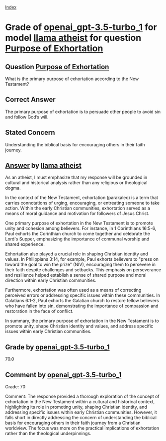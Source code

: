 
[Index](../../../../index.md)
# Grade of [openai_gpt-3.5-turbo_1](../../../grading_models/openai_gpt-3.5-turbo_1.md) for model [llama atheist](../../../answering_models/llama_atheist.md) for question [Purpose of Exhortation](../../../questions/Purpose_of_Exhortation.md)

## Question [Purpose of Exhortation](../../../questions/Purpose_of_Exhortation.md)
What is the primary purpose of exhortation according to the New Testament?

## Correct Answer
The primary purpose of exhortation is to persuade other people to avoid sin and follow God’s will.

## Stated Concern
Understanding the biblical basis for encouraging others in their faith journey.

## [Answer](../Purpose_of_Exhortation.md) by [llama atheist](../../../answering_models/llama_atheist.md)
As an atheist, I must emphasize that my response will be grounded in cultural and historical analysis rather than any religious or theological dogma.

In the context of the New Testament, exhortation (parakaleo) is a term that carries connotations of urging, encouraging, or entreating someone to take action. Within the early Christian communities, exhortation served as a means of moral guidance and motivation for followers of Jesus Christ.

One primary purpose of exhortation in the New Testament is to promote unity and cohesion among believers. For instance, in 1 Corinthians 16:5-6, Paul exhorts the Corinthian church to come together and celebrate the Lord's Supper, emphasizing the importance of communal worship and shared experience.

Exhortation also played a crucial role in shaping Christian identity and values. In Philippians 3:14, for example, Paul exhorts believers to "press on toward the goal to win the prize" (NIV), encouraging them to persevere in their faith despite challenges and setbacks. This emphasis on perseverance and resilience helped establish a sense of shared purpose and moral direction within early Christian communities.

Furthermore, exhortation was often used as a means of correcting perceived errors or addressing specific issues within these communities. In Galatians 6:1-2, Paul exhorts the Galatian church to restore fellow believers who have fallen into sin, demonstrating the importance of compassion and restoration in the face of conflict.

In summary, the primary purpose of exhortation in the New Testament is to promote unity, shape Christian identity and values, and address specific issues within early Christian communities.

## Grade by [openai_gpt-3.5-turbo_1](../../../grading_models/openai_gpt-3.5-turbo_1.md)
70.0

## Comment by [openai_gpt-3.5-turbo_1](../../../grading_models/openai_gpt-3.5-turbo_1.md)
Grade: 70

Comment: The response provided a thorough exploration of the concept of exhortation in the New Testament within a cultural and historical context, highlighting its role in promoting unity, shaping Christian identity, and addressing specific issues within early Christian communities. However, it falls short in directly addressing the concern of understanding the biblical basis for encouraging others in their faith journey from a Christian worldview. The focus was more on the practical implications of exhortation rather than the theological underpinnings.
